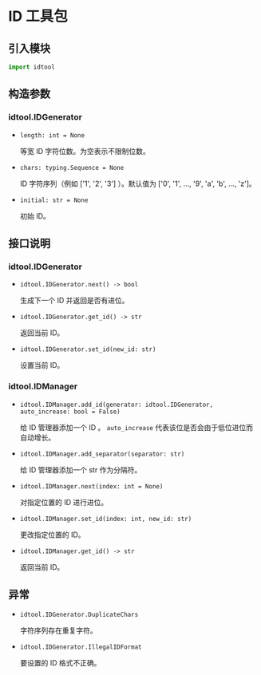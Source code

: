 # ID 工具包

## 引入模块

```python
import idtool
```

## 构造参数

### idtool.IDGenerator

- `length: int = None`

    等宽 ID 字符位数。为空表示不限制位数。

- `chars: typing.Sequence = None`

    ID 字符序列（例如 ['1', '2', '3'] ）。默认值为 ['0', '1', ..., '9', 'a', 'b', ..., 'z']。

- `initial: str = None`

    初始 ID。

## 接口说明

### idtool.IDGenerator

- `idtool.IDGenerator.next() -> bool`

    生成下一个 ID 并返回是否有进位。

- `idtool.IDGenerator.get_id() -> str`

    返回当前 ID。

- `idtool.IDGenerator.set_id(new_id: str)`

    设置当前 ID。

### idtool.IDManager

- `idtool.IDManager.add_id(generator: idtool.IDGenerator, auto_increase: bool = False)`

    给 ID 管理器添加一个 ID 。 `auto_increase` 代表该位是否会由于低位进位而自动增长。

- `idtool.IDManager.add_separator(separator: str)`

    给 ID 管理器添加一个 str 作为分隔符。

- `idtool.IDManager.next(index: int = None)`

    对指定位置的 ID 进行进位。

- `idtool.IDManager.set_id(index: int, new_id: str)`

    更改指定位置的 ID。

- `idtool.IDManager.get_id() -> str`

    返回当前 ID。

## 异常

- `idtool.IDGenerator.DuplicateChars`

    字符序列存在重复字符。

- `idtool.IDGenerator.IllegalIDFormat`

    要设置的 ID 格式不正确。
